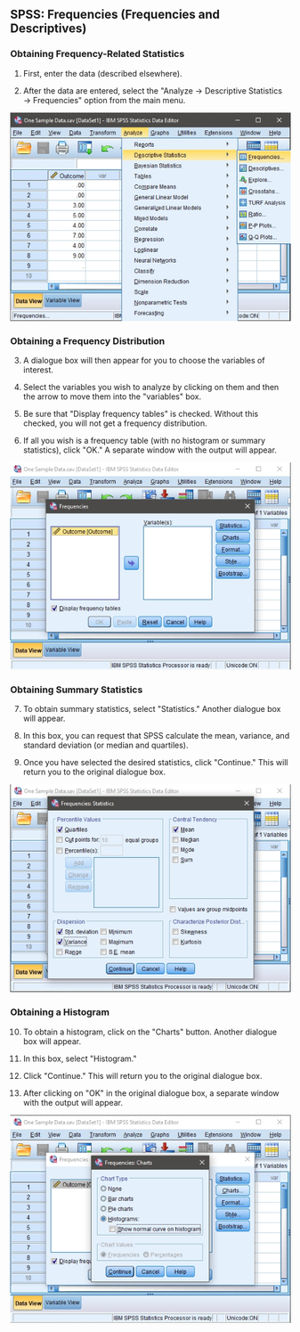 ## SPSS: Frequencies (Frequencies and Descriptives) 

### Obtaining Frequency-Related Statistics

1. First, enter the data (described elsewhere). 

2. After the data are entered, select the "Analyze → Descriptive Statistics → Frequencies" option from the main menu. 

<p align="center"><kbd><img src="frequencies1.png"></kbd></p>

### Obtaining a Frequency Distribution

3. A dialogue box will then appear for you to choose the variables of interest. 

4. Select the variables you wish to analyze by clicking on them and then the arrow to move them  into the "variables" box.

5. Be sure that "Display frequency tables" is checked. Without this checked, you will not get a frequency distribution.

6. If all you wish is a frequency table (with no histogram or summary statistics), click "OK." A separate window with the output will appear.

<p align="center"><kbd><img src="frequencies2.png"></kbd></p>

### Obtaining Summary Statistics 
 
7. To obtain summary statistics, select "Statistics." Another dialogue box will appear.

8. In this box, you can request that SPSS calculate the mean, variance, and standard deviation (or median and quartiles). 

9. Once you have selected the desired statistics, click "Continue." This will return you to the original dialogue box.

<p align="center"><kbd><img src="frequencies3.png"></kbd></p>

### Obtaining a Histogram 

10. To obtain a histogram, click on the "Charts" button. Another dialogue box will appear.

11. In this box, select "Histogram." 

12. Click "Continue." This will return you to the original dialogue box.

13. After clicking on "OK" in the original dialogue box, a separate window with the output will appear.

<p align="center"><kbd><img src="frequencies4.png"></kbd></p>
